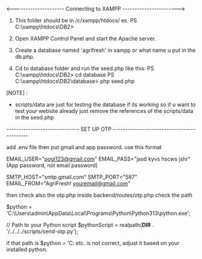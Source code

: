 <--------------------- Connecting to XAMPP ----------------------->

1. This folder should be in /c/xampp/htdocs/
ex. PS C:\xampp\htdocs\DB2>

2. Open XAMPP Control Panel and start the Apache server.

3. Create a database named 'agrifresh' in xampp or what name u put in the db.php.

4. Cd to database folder and run the seed.php like this:
PS C:\xampp\htdocs\DB2> cd database
PS C:\xampp\htdocs\DB2\database> php seed.php

[NOTE] :
- scripts/data are just for testing the database if its working so if u want to test your website already just remove the references of the scripts/data in the seed.php


------------------------------ SET UP OTP -------------------------------------------

add .env file then put gmail and app password. use this format 

EMAIL_USER="pogi123@gmail.com"
EMAIL_PASS="jasd kyvs hscws jshr" (App password, not email password)   

SMTP_HOST="smtp.gmail.com"
SMTP_PORT="587"
EMAIL_FROM="AgriFresh! <youremail@gmail.com>"

then check also the otp.php inside backend/routes/otp.php
check the path 

$python = 'C:\\Users\\admin\\AppData\\Local\\Programs\\Python\\Python313\\python.exe';

// Path to your Python script
$pythonScript = realpath(__DIR__ . '/../../../scripts/send-otp.py');

if that path is $python = 'C: etc. is not correct, adjust it based on your installed python.
